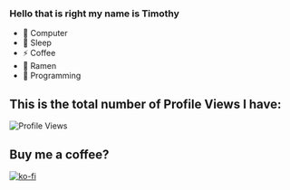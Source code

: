 ### Hello that is right my name is Timothy 

- 🔭 Computer 
- 🤔 Sleep
- ⚡ Coffee
- 🍜 Ramen
- 👯 Programming

<!--
- 🔭 I’m currently working on ...
- 🌱 I’m currently learning ...
- 👯 I’m looking to collaborate on ...
- 🤔 I’m looking for help with ...
- 💬 Ask me about ...
- 📫 How to reach me: ...
- 😄 Pronouns: ...
- ⚡ Fun fact: ...
-->
## This is the total number of Profile Views I have: 
![Profile Views](https://komarev.com/ghpvc/?username=timothyportnoff)

## Buy me a coffee?
[![ko-fi](https://ko-fi.com/img/githubbutton_sm.svg)](https://ko-fi.com/M4M516AAWZ)

